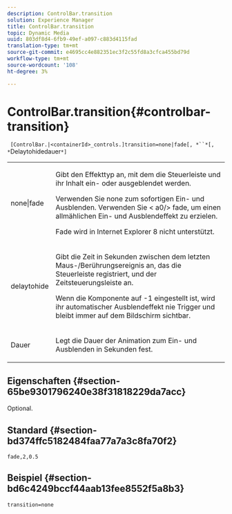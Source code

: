 ```yaml
---
description: ControlBar.transition
solution: Experience Manager
title: ControlBar.transition
topic: Dynamic Media
uuid: 803df8d4-6fb9-49ef-a097-c883d4115fad
translation-type: tm+mt
source-git-commit: e4695cc4e882351ec3f2c55fd8a3cfca455bd79d
workflow-type: tm+mt
source-wordcount: '108'
ht-degree: 3%

---
```



# ControlBar.transition{#controlbar-transition}

` [ControlBar.|<containerId>_controls.]transition=none|fade[, *``*[, *`Delaytohidedauer`*]`

<table id="table_76B7F064B9CD46BA86931A9C841F777B"> 
 <tbody> 
  <tr> 
   <td colname="col1"> <p> <span class="codeph"> none|fade</span> </p> </td> 
   <td colname="col2"> <p> Gibt den Effekttyp an, mit dem die Steuerleiste und ihr Inhalt ein- oder ausgeblendet werden. </p> <p>Verwenden Sie <span class="codeph"> none</span> zum sofortigen Ein- und Ausblenden. Verwenden Sie &lt; a0/&gt; fade</span>, um einen allmählichen Ein- und Ausblendeffekt zu erzielen.<span class="codeph"> </span></p> <p>Fade wird in Internet Explorer 8 nicht unterstützt. </p> </td> 
  </tr> 
  <tr> 
   <td colname="col1"> <p> <span class="codeph"> <span class="varname"> delaytohide</span> </span> </p> </td> 
   <td colname="col2"> <p>Gibt die Zeit in Sekunden zwischen dem letzten Maus-/Berührungsereignis an, das die Steuerleiste registriert, und der Zeitsteuerungsleiste an. </p> <p> Wenn die Komponente auf <span class="codeph"> -1</span> eingestellt ist, wird ihr automatischer Ausblendeffekt nie Trigger und bleibt immer auf dem Bildschirm sichtbar. </p> </td> 
  </tr> 
  <tr> 
   <td colname="col1"> <p> <span class="codeph"> <span class="varname"> Dauer</span> </span> </p> </td> 
   <td colname="col2"> <p>Legt die Dauer der Animation zum Ein- und Ausblenden in Sekunden fest. </p> </td> 
  </tr> 
 </tbody> 
</table>

## Eigenschaften {#section-65be9301796240e38f31818229da7acc}

Optional.

## Standard {#section-bd374ffc5182484faa77a7a3c8fa70f2}

`fade,2,0.5`

## Beispiel {#section-bd6c4249bccf44aab13fee8552f5a8b3}

`transition=none`
